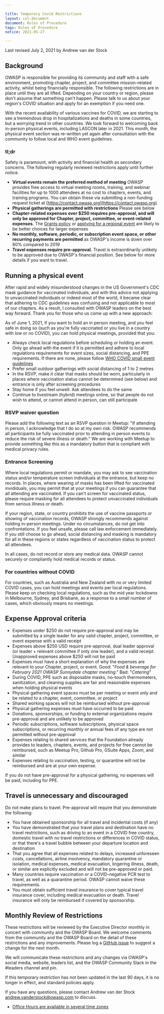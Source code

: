 ```yaml
---

title: Temporary Covid Restrictions
layout: col-document
document: Rules of Procedure
tags: Rules of Procedure
notice: 2021-05-27

---
```


Last revised July 2, 2021 by Andrew van der Stock

## Background

OWASP is responsible for providing its community and staff with a safe environment, promoting chapter, project, and committee mission-related activity, whilst being financially responsible. The following restrictions are in place until they are all lifted. Depending on your country or region, please don't assume that something can't happen. Please talk to us about your region's COVID situation and apply for an exemption if you need one.

With the recent availability of various vaccines for COVID, we are starting to see a tremendous drop in hospitalizations and deaths in some countries, but a worrying trend in other countries. We look forward to welcoming back in-person physical events, including LASCON later in 2021. This month, the physical event section was re-written yet again after consultation with the community to follow local and WHO event guidelines.


### tl;dr

Safety is paramount, with activity and financial health as secondary concerns. The following regularly reviewed restrictions apply until further notice.

- **Virtual events remain the preferred method of meeting** OWASP provides free access to virtual meeting rooms, training, and webinar facilities for up to 1000 attendees at no cost to chapters, events, and training programs. You can obtain these via submitting a non-funding request ticket at [https://contact.owasp.org](https://contact.owasp.org)
- **Physical gatherings are permitted with restrictions** Please see below
- **Chapter-related expenses over \$250 requires pre-approval, and will only be approved for Chapter, project, committee, or event-related expenses**. The [Grants policy](https://owasp.org/www-policy/operational/grants) or [applying for a regional event](https://owasporg.atlassian.net/servicedesk/customer/portal/7/group/19/create/82) are likely to be better choices for larger expenses
- **No monthly, software, periodic, or subscription event space, or other recurring payments are permitted** as OWASP's income is down over 80% compared to 2019
- **Travel expenses require pre-approval.** Travel is extraordinarily unlikely to be approved due to OWASP's financial position. See below for more details if you want to travel.

## Running a physical event

After rapid and widely misunderstood changes in the US Government's CDC mask guidance for vaccinated individuals, and with this advice not applying to unvaccinated individuals or indeed most of the world, it became clear that adhering to CDC guidelines was confusing and not applicable to most of our chapters. As a result, I consulted with OWASP leaders on the best way forward. Thank you for those who us come up with a new approach:

As of June 1, 2021, if you want to hold an in person meeting, and you feel safe in doing so (such as you're fully vaccinated or you live in a country with low or no COVID), you can hold physical meetings, provided that you:

- Always check local regulations before scheduling or holding an event. Only go ahead with the event if it is permitted and adhere to local regulations requirements for event sizes, social distancing, and PPE requirements. If there are none, please follow [WHO COVID small event guidelines](https://www.who.int/emergencies/diseases/novel-coronavirus-2019/question-and-answers-hub/q-a-detail/coronavirus-disease-covid-19-small-public-gatherings)
- Prefer small outdoor gatherings with social distancing of 1 to 2 metres
- In the RSVP, make it clear that masks should be worn, particularly in places where vaccination status cannot be determined (see below) and entrance is only after screening procedures
- Stay home if you feel unwell. Ask attendees to do the same
- Continue to livestream (hybrid) meetings online, so that people do not wish to attend, or cannot attend in person, can still participate

### RSVP waiver question

Please add the following text as an RSVP question in Meetup: "If attending in person, I acknowledge that I do so at my own risk. OWASP recommends all participants be fully vaccinated prior to attending in person events to reduce the risk of severe illness or death." We are working with Meetup to provide something like this as a mandatory button that is compliant with medical privacy rules. 

### Entrance Screening

Where local regulations permit or mandate, you may ask to see vaccination status and/or temperature screen individuals at the entrance, but keep no records. In places, where wearing of masks has been lifted for vaccinated invididuals, you may permit that at your meetings if you can guarantee that all attending are vaccinated. If you can't screen for vaccinated status, please require masking for all attendees to protect unvaccinated individuals from serious illness or death.

If your region, state, or country prohibits the use of vaccine passports or showing of vaccination records, OWASP strongly recommends against holding in-person meetings. Under no circumstances, do not get into confrontations. If you feel unsafe, please call law enforcement immediately. If you still choose to go ahead, social distancing and masking is mandatory for all in these regions or states regardless of vaccination status to protect all attendees.

In all cases, do not record or store any medical data. OWASP cannot securely or compliantly hold medical records or status.

### For countries without COVID

For countries, such as Australia and New Zealand with no or very limited COVID cases, you can hold meetings and events per local regulations. Please keep on checking local regulations, such as the mid year lockdowns in Melbourne, Sydney, and Brisbane, as a response to a small number of cases, which obviously means no meetings.

## Expense Approval criteria

- Expenses under \$250 do not require pre-approval and may be submitted by a single leader for any valid chapter, project, committee, or event expense with a valid receipt
- Expenses above \$250 USD require pre-approval, dual leader approval (or leader + relevant committee if only one leader), and a valid receipt. Unapproved expenses above $250 will not be paid
- Expenses must have a short explanation of why the expenses are relevant to your Chapter, project, or event. Good: "*Food & beverage for February 2021 OWASP Sunnydale chapter meeting*." Bad: "*Catering*"
- During COVID, PPE such as disposable masks, no-touch thermometers, sanitization, and cleaning supplies are fair and reasonable expenses when holding physical events
- Physical gathering event spaces must be per meeting or event only and be related to a chapter, event, committee, or project
- Shared working spaces will not be reimbursed without pre-approval
- Physical gathering expenses must have occurred to be paid
- Donations, sponsorships, or funding to external organizations require pre-approval and are unlikely to be approved
- Periodic subscriptions, software subscriptions, physical space subscriptions, or recurring monthly or annual fees of any type are not permitted without pre-approval
- Expenses relating to shared services that the Foundation already provides to leaders, chapters, events, and projects for free cannot be reimbursed, such as Meetup Pro, Github Pro, GSuite Apps, Zoom, and similar
- Expenses relating to vaccination, testing, or quarantine will not be reimbursed and are at your own expense.

If you do not have pre-approval for a physical gathering, no expenses will be paid, including for PPE.

## Travel is unnecessary and discouraged

Do not make plans to travel. Pre-approval will require that you demonstrate the following:

- You have obtained sponsorship for all travel and incidental costs (if any)
- You have demonstrated that your travel plans and destination have no travel restrictions, such as driving to an event in a COVID free country, domestic travel with no travel restrictions or differences in COVID status, or that there's a travel bubble between your departure location and destination
- That you agree that all expenses related to delays, increased unforeseen costs, cancellations, airline insolvency, mandatory quarantine or isolation, medical expenses, medical evacuation, lingering illness, death, or similar are explicitly excluded and will not be pre-approved or paid.
- Many countries require vaccination or a COVID-negative PCR test to travel, as well as a quarantine period. OWASP cannot waive these requirements. 
- You must obtain sufficient travel insurance to cover typical travel insurance cover, including medical evacuation or death. Travel insurance will only be reimbursed if covered by sponsorship.

## Monthly Review of Restrictions

These restrictions will be reviewed by the Executive Director monthly in concert with community and the OWASP Board. We welcome comments from the community and the OWASP Board on the detail of these restrictions and any improvements. Please log a [GitHub issue](https://github.com/OWASP/www-policy/issues) to suggest a change for the next month.

We will communicate these restrictions and any changes via OWASP's social media, website, leaders list, and the OWASP Community Slack in the #leaders channel and pin.

If this temporary restriction has not been updated in the last 90 days, it is no longer in effect, and standard policies apply.

If you have any questions, please contact Andrew van der Stock [andrew.vanderstock@owasp.com](mailto:andrew.vanderstock@owasp.com) to discuss.

- [Office Hours are available in several time zones](https://calend.ly/owasped)
